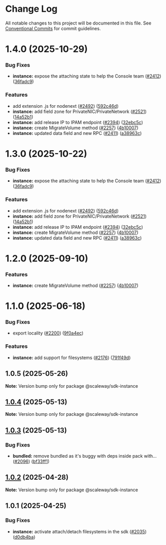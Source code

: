 # Change Log

All notable changes to this project will be documented in this file.
See [Conventional Commits](https://conventionalcommits.org) for commit guidelines.

# 1.4.0 (2025-10-29)

### Bug Fixes

- **instance:** expose the attaching state to help the Console team ([#2412](https://github.com/scaleway/scaleway-sdk-js/issues/2412)) ([36fadc9](https://github.com/scaleway/scaleway-sdk-js/commit/36fadc9d6803c8dc8de0c7159623abedf7de6c25))

### Features

- add extension .js for nodenext ([#2492](https://github.com/scaleway/scaleway-sdk-js/issues/2492)) ([592c46d](https://github.com/scaleway/scaleway-sdk-js/commit/592c46df916c5b8b35f26c13b626eee797970f5d))
- **instance:** add field zone for PrivateNIC/PrivateNetwork ([#2521](https://github.com/scaleway/scaleway-sdk-js/issues/2521)) ([14a52b1](https://github.com/scaleway/scaleway-sdk-js/commit/14a52b1350ef6d24be41266355ab84462045f2b0))
- **instance:** add release IP to IPAM endpoint ([#2394](https://github.com/scaleway/scaleway-sdk-js/issues/2394)) ([32ebc5c](https://github.com/scaleway/scaleway-sdk-js/commit/32ebc5c9530ced7a81a53974c3a5509b2769851a))
- **instance:** create MigrateVolume method ([#2257](https://github.com/scaleway/scaleway-sdk-js/issues/2257)) ([4b10007](https://github.com/scaleway/scaleway-sdk-js/commit/4b10007738ce676e6d8909af60aa9b5666739f3e))
- **instance:** updated data field and new RPC ([#2411](https://github.com/scaleway/scaleway-sdk-js/issues/2411)) ([a38963c](https://github.com/scaleway/scaleway-sdk-js/commit/a38963cb721043e0c467469fd84affffdaac64b0))

# 1.3.0 (2025-10-22)

### Bug Fixes

- **instance:** expose the attaching state to help the Console team ([#2412](https://github.com/scaleway/scaleway-sdk-js/issues/2412)) ([36fadc9](https://github.com/scaleway/scaleway-sdk-js/commit/36fadc9d6803c8dc8de0c7159623abedf7de6c25))

### Features

- add extension .js for nodenext ([#2492](https://github.com/scaleway/scaleway-sdk-js/issues/2492)) ([592c46d](https://github.com/scaleway/scaleway-sdk-js/commit/592c46df916c5b8b35f26c13b626eee797970f5d))
- **instance:** add field zone for PrivateNIC/PrivateNetwork ([#2521](https://github.com/scaleway/scaleway-sdk-js/issues/2521)) ([14a52b1](https://github.com/scaleway/scaleway-sdk-js/commit/14a52b1350ef6d24be41266355ab84462045f2b0))
- **instance:** add release IP to IPAM endpoint ([#2394](https://github.com/scaleway/scaleway-sdk-js/issues/2394)) ([32ebc5c](https://github.com/scaleway/scaleway-sdk-js/commit/32ebc5c9530ced7a81a53974c3a5509b2769851a))
- **instance:** create MigrateVolume method ([#2257](https://github.com/scaleway/scaleway-sdk-js/issues/2257)) ([4b10007](https://github.com/scaleway/scaleway-sdk-js/commit/4b10007738ce676e6d8909af60aa9b5666739f3e))
- **instance:** updated data field and new RPC ([#2411](https://github.com/scaleway/scaleway-sdk-js/issues/2411)) ([a38963c](https://github.com/scaleway/scaleway-sdk-js/commit/a38963cb721043e0c467469fd84affffdaac64b0))

# 1.2.0 (2025-09-10)

### Features

- **instance:** create MigrateVolume method ([#2257](https://github.com/scaleway/scaleway-sdk-js/issues/2257)) ([4b10007](https://github.com/scaleway/scaleway-sdk-js/commit/4b10007738ce676e6d8909af60aa9b5666739f3e))

# 1.1.0 (2025-06-18)

### Bug Fixes

- export locality ([#2200](https://github.com/scaleway/scaleway-sdk-js/issues/2200)) ([9f0a4ec](https://github.com/scaleway/scaleway-sdk-js/commit/9f0a4ec19e377cd90c5829604467c09a2088a38c))

### Features

- **instance:** add support for filesystems ([#2176](https://github.com/scaleway/scaleway-sdk-js/issues/2176)) ([791f49d](https://github.com/scaleway/scaleway-sdk-js/commit/791f49d18ef627110299cecc6a7996a850abc527))

## 1.0.5 (2025-05-26)

**Note:** Version bump only for package @scaleway/sdk-instance

## [1.0.4](https://github.com/scaleway/scaleway-sdk-js/compare/@scaleway/sdk-instance@1.0.3...@scaleway/sdk-instance@1.0.4) (2025-05-13)

**Note:** Version bump only for package @scaleway/sdk-instance

## [1.0.3](https://github.com/scaleway/scaleway-sdk-js/compare/@scaleway/sdk-instance@1.0.2...@scaleway/sdk-instance@1.0.3) (2025-05-13)

### Bug Fixes

- **bundled:** remove bundled as it's buggy with deps inside pack with… ([#2096](https://github.com/scaleway/scaleway-sdk-js/issues/2096)) ([bf33ff1](https://github.com/scaleway/scaleway-sdk-js/commit/bf33ff1f9cdd951add94817dac27239c86ef5437))

## [1.0.2](https://github.com/scaleway/scaleway-sdk-js/compare/@scaleway/sdk-instance@1.0.1...@scaleway/sdk-instance@1.0.2) (2025-04-28)

**Note:** Version bump only for package @scaleway/sdk-instance

## 1.0.1 (2025-04-25)

### Bug Fixes

- **instance:** activate attach/detach filesystems in the sdk ([#2035](https://github.com/scaleway/scaleway-sdk-js/issues/2035)) ([d0db4ba](https://github.com/scaleway/scaleway-sdk-js/commit/d0db4ba0126c72e4e01983fddbec9b0b292061a1))
